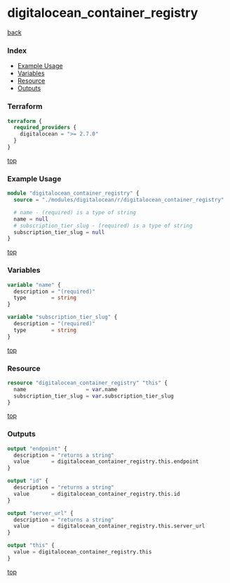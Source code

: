 # digitalocean_container_registry

[back](../digitalocean.md)

### Index

- [Example Usage](#example-usage)
- [Variables](#variables)
- [Resource](#resource)
- [Outputs](#outputs)

### Terraform

```terraform
terraform {
  required_providers {
    digitalocean = ">= 2.7.0"
  }
}
```

[top](#index)

### Example Usage

```terraform
module "digitalocean_container_registry" {
  source = "./modules/digitalocean/r/digitalocean_container_registry"

  # name - (required) is a type of string
  name = null
  # subscription_tier_slug - (required) is a type of string
  subscription_tier_slug = null
}
```

[top](#index)

### Variables

```terraform
variable "name" {
  description = "(required)"
  type        = string
}

variable "subscription_tier_slug" {
  description = "(required)"
  type        = string
}
```

[top](#index)

### Resource

```terraform
resource "digitalocean_container_registry" "this" {
  name                   = var.name
  subscription_tier_slug = var.subscription_tier_slug
}
```

[top](#index)

### Outputs

```terraform
output "endpoint" {
  description = "returns a string"
  value       = digitalocean_container_registry.this.endpoint
}

output "id" {
  description = "returns a string"
  value       = digitalocean_container_registry.this.id
}

output "server_url" {
  description = "returns a string"
  value       = digitalocean_container_registry.this.server_url
}

output "this" {
  value = digitalocean_container_registry.this
}
```

[top](#index)